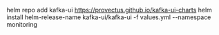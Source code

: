 helm repo add kafka-ui https://provectus.github.io/kafka-ui-charts
helm install helm-release-name kafka-ui/kafka-ui -f values.yml --namespace monitoring
